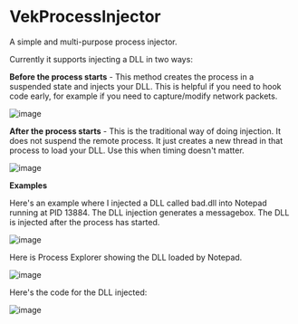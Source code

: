 # VekProcessInjector

A simple and multi-purpose process injector. 

Currently it supports injecting a DLL in two ways:

**Before the process starts** - This method creates the process in a suspended state and injects your DLL. 
This is helpful if you need to hook code early, for example if you need to capture/modify network packets.

![image](https://github.com/vektorprime/VekProcessInjector/assets/9269666/11e30513-e20b-44f2-b8c3-617d8cf209a2)


**After the process starts** - This is the traditional way of doing injection. It does not suspend the remote process. 
It just creates a new thread in that process to load your DLL. Use this when timing doesn't matter.

![image](https://github.com/vektorprime/VekProcessInjector/assets/9269666/40314064-2fae-45d5-960f-0babb5f389b4)




**Examples**

Here's an example where I injected a DLL called bad.dll into Notepad running at PID 13884. The DLL injection generates a messagebox. The DLL is injected after the process has started.

![image](https://github.com/vektorprime/VekProcessInjector/assets/9269666/035916c2-fab4-4ed6-bb27-fd54eb9b72e9)

Here is Process Explorer showing the DLL loaded by Notepad.

![image](https://github.com/vektorprime/VekProcessInjector/assets/9269666/96e53e5d-832c-42f5-b351-6c875b16512d)


Here's the code for the DLL injected:

![image](https://github.com/vektorprime/VekProcessInjector/assets/9269666/d6408806-2edb-48ad-9837-fa6e12d7f4d3)
